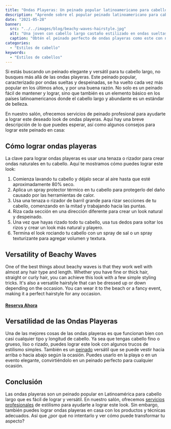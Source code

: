 ```yaml
---
title: "Ondas Playeras: Un peinado popular latinoamericano para cabello largo."
description: "Aprende sobre el popular peinado latinoamericano para cabello largo, ondas playeras. Nuestro salón ofrece servicios profesionales para lograr este look."
date: "2021-05-28"
banner:
  src: "../../images/blog/beachy-waves-hairstyle.jpg"
  alt: "Una joven con cabello largo castaño estilizado en ondas sueltas de playa, vistiendo una blusa blanca y parada frente a un paisaje de playa."
  caption: "Obtén el peinado perfecto de ondas playeras como este con nuestros servicios de estilismo profesional."
categories:
  - "Estilos de cabello"
keywords:
  - "Estilos de cabellos"
---
```


Si estás buscando un peinado elegante y versátil para tu cabello largo, no busques más allá de las ondas playeras. Este peinado popular, caracterizado por ondas sueltas y despeinadas, se ha vuelto cada vez más popular en los últimos años, y por una buena razón. No solo es un peinado fácil de mantener y lograr, sino que también es un elemento básico en los países latinoamericanos donde el cabello largo y abundante es un estándar de belleza.

En nuestro salón, ofrecemos servicios de peinado profesional para ayudarte a lograr este deseado look de ondas playeras. Aquí hay una breve descripción de lo que puedes esperar, así como algunos consejos para lograr este peinado en casa:

## Cómo lograr ondas playeras

La clave para lograr ondas playeras es usar una tenaza o rizador para crear ondas naturales en tu cabello. Aquí te mostramos cómo puedes lograr este look:

1. Comienza lavando tu cabello y déjalo secar al aire hasta que esté aproximadamente 80% seco.
2. Aplica un spray protector térmico en tu cabello para protegerlo del daño causado por las herramientas de calor.
3. Usa una tenaza o rizador de barril grande para rizar secciones de tu cabello, comenzando en la mitad y trabajando hacia las puntas.
4. Riza cada sección en una dirección diferente para crear un look natural y despeinado.
5. Una vez que hayas rizado todo tu cabello, usa tus dedos para soltar los rizos y crear un look más natural y playero.
6. Termina el look rociando tu cabello con un spray de sal o un spray texturizante para agregar volumen y textura.

## Versatility of Beachy Waves

One of the best things about beachy waves is that they work well with almost any hair type and length. Whether you have fine or thick hair, straight or curly hair, you can achieve this look with a few simple styling tricks. It's also a versatile hairstyle that can be dressed up or down depending on the occasion. You can wear it to the beach or a fancy event, making it a perfect hairstyle for any occasion.

#### [Reserva Ahora](/reservar/)

## Versatilidad de las Ondas Playeras

Una de las mejores cosas de las ondas playeras es que funcionan bien con casi cualquier tipo y longitud de cabello. Ya sea que tengas cabello fino o grueso, liso o rizado, puedes lograr este look con algunos trucos de estilismo simples. También es un [peinado](/servicios/peinados/) versátil que se puede vestir hacia arriba o hacia abajo según la ocasión. Puedes usarlo en la playa o en un evento elegante, convirtiéndolo en un peinado perfecto para cualquier ocasión.

## Conclusión

Las ondas playeras son un peinado popular en Latinoamérica para cabello largo que es fácil de lograr y versátil. En nuestro salón, ofrecemos [servicios profesionales](/servicios/) de estilismo para ayudarte a lograr este look. Sin embargo, también puedes lograr ondas playeras en casa con los productos y técnicas adecuados. Así que ¿por qué no intentarlo y ver cómo puede transformar tu aspecto?
